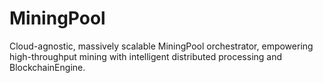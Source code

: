 # MiningPool
Cloud-agnostic, massively scalable MiningPool orchestrator, empowering high-throughput mining with intelligent distributed processing and BlockchainEngine.
